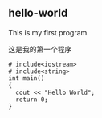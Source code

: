## hello-world
This is my first program.

这是我的第一个程序
```
# include<iostream>
# include<string>
int main()
{
  cout << "Hello World";
  return 0;
}
```

